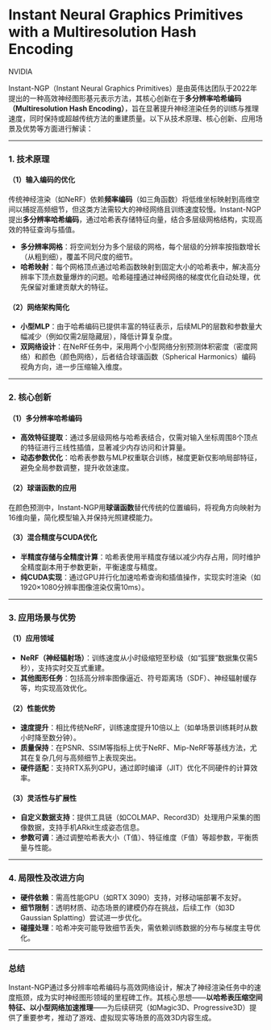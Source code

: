 # Instant Neural Graphics Primitives with a Multiresolution Hash Encoding

NVIDIA

Instant-NGP（Instant Neural Graphics Primitives）是由英伟达团队于2022年提出的一种高效神经图形基元表示方法，其核心创新在于**多分辨率哈希编码（Multiresolution Hash Encoding）**，旨在显著提升神经渲染任务的训练与推理速度，同时保持或超越传统方法的重建质量。以下从技术原理、核心创新、应用场景及优势等方面进行解读：

---

### 1. **技术原理**
#### （1）输入编码的优化
传统神经渲染（如NeRF）依赖**频率编码**（如三角函数）将低维坐标映射到高维空间以捕捉高频细节，但这类方法需较大的神经网络且训练速度较慢。Instant-NGP提出**多分辨率哈希编码**，通过哈希表存储特征向量，结合多层级网格结构，实现高效的特征查询与插值。  
- **多分辨率网格**：将空间划分为多个层级的网格，每个层级的分辨率按指数增长（从粗到细），覆盖不同尺度的细节。
- **哈希映射**：每个网格顶点通过哈希函数映射到固定大小的哈希表中，解决高分辨率下顶点数量爆炸的问题。哈希碰撞通过神经网络的梯度优化自动处理，优先保留对重建贡献大的特征。

#### （2）网络架构简化
- **小型MLP**：由于哈希编码已提供丰富的特征表示，后续MLP的层数和参数量大幅减少（例如仅需2层隐藏层），降低计算复杂度。
- **双网络设计**：在NeRF任务中，采用两个小型网络分别预测体积密度（密度网络）和颜色（颜色网络），后者结合球谐函数（Spherical Harmonics）编码视角方向，进一步压缩输入维度。

---

### 2. **核心创新**
#### （1）多分辨率哈希编码
- **高效特征提取**：通过多层级网格与哈希表结合，仅需对输入坐标周围8个顶点的特征进行三线性插值，显著减少内存访问和计算量。
- **动态参数优化**：哈希表参数与MLP权重联合训练，梯度更新仅影响局部特征，避免全局参数调整，提升收敛速度。

#### （2）球谐函数的应用
在颜色预测中，Instant-NGP用**球谐函数**替代传统的位置编码，将视角方向映射为16维向量，简化模型输入并保持光照建模能力。

#### （3）混合精度与CUDA优化
- **半精度存储与全精度计算**：哈希表使用半精度存储以减少内存占用，同时维护全精度副本用于参数更新，平衡速度与精度。
- **纯CUDA实现**：通过GPU并行化加速哈希查询和插值操作，实现实时渲染（如1920×1080分辨率图像渲染仅需10ms）。

---

### 3. **应用场景与优势**
#### （1）应用领域
- **NeRF（神经辐射场）**：训练速度从小时级缩短至秒级（如“狐狸”数据集仅需5秒），支持实时交互式重建。
- **其他图形任务**：包括高分辨率图像逼近、符号距离场（SDF）、神经辐射缓存等，均实现高效优化。

#### （2）性能优势
- **速度提升**：相比传统NeRF，训练速度提升10倍以上（如单场景训练耗时从数小时降至数分钟）。
- **质量保持**：在PSNR、SSIM等指标上优于NeRF、Mip-NeRF等基线方法，尤其在复杂几何与高频细节上表现突出。
- **硬件适配**：支持RTX系列GPU，通过即时编译（JIT）优化不同硬件的计算效率。

#### （3）灵活性与扩展性
- **自定义数据支持**：提供工具链（如COLMAP、Record3D）处理用户采集的图像数据，支持手机ARkit生成姿态信息。
- **参数可调**：通过调整哈希表大小（T值）、特征维度（F值）等超参数，平衡质量与性能。

---

### 4. **局限性及改进方向**
- **硬件依赖**：需高性能GPU（如RTX 3090）支持，对移动端部署不友好。
- **细节限制**：透明材质、动态场景的建模仍存在挑战，后续工作（如3D Gaussian Splatting）尝试进一步优化。
- **碰撞处理**：哈希冲突可能导致细节丢失，需依赖训练数据的分布与梯度主导优化。

---

### 总结
Instant-NGP通过多分辨率哈希编码与高效网络设计，解决了神经渲染任务中的速度瓶颈，成为实时神经图形领域的里程碑工作。其核心思想——**以哈希表压缩空间特征、以小型网络加速推理**——为后续研究（如Magic3D、Progressive3D）提供了重要参考，推动了游戏、虚拟现实等场景的高效3D内容生成。
